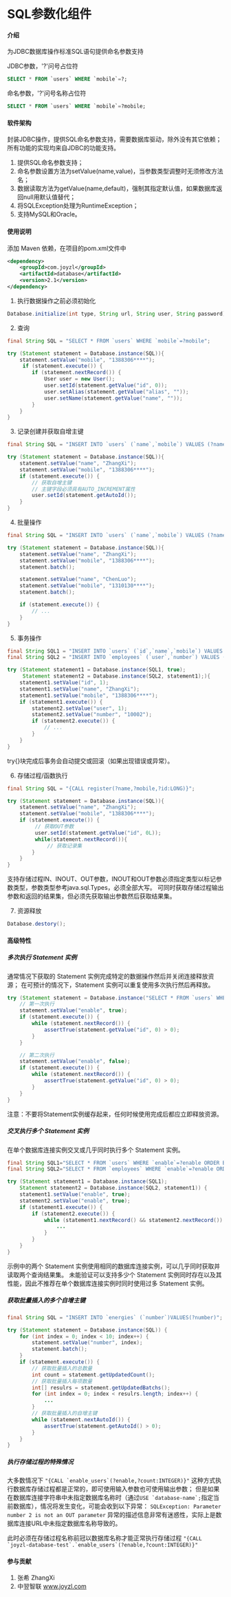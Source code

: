 # SQL参数化组件

#### 介绍
为JDBC数据库操作标准SQL语句提供命名参数支持

JDBC参数，'?'问号占位符

```SQL
SELECT * FROM `users` WHERE `mobile`=?;
```
命名参数，'?'问号名称占位符

```SQL
SELECT * FROM `users` WHERE `mobile`=?mobile;
```

#### 软件架构
封装JDBC操作，提供SQL命名参数支持，需要数据库驱动，除外没有其它依赖；所有功能的实现均来自JDBC的功能支持。
1. 提供SQL命名参数支持；
2. 命名参数设置方法为setValue(name,value)，当参数类型调整时无须修改方法名；
3. 数据读取方法为getValue(name,default)，强制其指定默认值，如果数据库返回null用默认值替代；
4. 将SQLException处理为RuntimeException；
5. 支持MySQL和Oracle。

#### 使用说明

添加 Maven 依赖，在项目的pom.xml文件中

```xml
<dependency>
	<groupId>com.joyzl</groupId>
	<artifactId>database</artifactId>
	<version>2.1</version>
</dependency>
```

1.  执行数据操作之前必须初始化

```java
Database.initialize(int type, String url, String user, String password);
```

2.  查询

```java
final String SQL = "SELECT * FROM `users` WHERE `mobile`=?mobile";

try (Statement statement = Database.instance(SQL)){
    statement.setValue("mobile", "1388306****");
     if (statement.execute()) {
        if (statement.nextRecord()) {
            User user = new User();
            user.setId(statement.getValue("id", 0));
            user.setAlias(statement.getValue("alias", ""));
            user.setName(statement.getValue("name", ""));
        }
    }
}
```

3.  记录创建并获取自增主键

```java
final String SQL = "INSERT INTO `users` (`name`,`mobile`) VALUES (?name,?mobile)";

try (Statement statement = Database.instance(SQL)){
    statement.setValue("name", "ZhangXi");
    statement.setValue("mobile", "1388306****");
    if (statement.execute()) {
        // 获取自增主键
        // 主键字段必须具有AUTO_INCREMENT属性
        user.setId(statement.getAutoId());
    }
}
```

4. 批量操作

```java
final String SQL = "INSERT INTO `users` (`name`,`mobile`) VALUES (?name,?mobile)";

try (Statement statement = Database.instance(SQL)){
    statement.setValue("name", "ZhangXi");
    statement.setValue("mobile", "1388306****");
    statement.batch();

    statement.setValue("name", "ChenLuo");
    statement.setValue("mobile", "1310130****");
    statement.batch();

    if (statement.execute()) {
        // ...
    }
}
```

5. 事务操作

```java
final String SQL1 = "INSERT INTO `users` (`id`,`name`,`mobile`) VALUES (?name,?mobile)";
final String SQL2 = "INSERT INTO `employees` (`user`,`number`) VALUES (?user,?number)";

try (Statement statement1 = Database.instance(SQL1, true);
     Statement statement2 = Database.instance(SQL2, statement1);){
    statement1.setValue("id", 1);
    statement1.setValue("name", "ZhangXi");
    statement1.setValue("mobile", "1388306****");
    if (statement1.execute()) {
        statement2.setValue("user", 1);
        statement2.setValue("number", "10002");
        if (statement2.execute()) {
            // ...
        }
    }
}
```

try{}块完成后事务会自动提交或回滚（如果出现错误或异常）。

6. 存储过程/函数执行

```java
final String SQL = "{CALL register(?name,?mobile,?id:LONG)}";

try (Statement statement = Database.instance(SQL)){
    statement.setValue("name", "ZhangXi");
    statement.setValue("mobile", "1388306****");
    if (statement.execute()) {
         // 获取OUT参数
         user.setId(statement.getValue("id", 0L));
         while(statement.nextRecord()){
             // 获取记录集
        }
    }
}
```

支持存储过程IN、INOUT、OUT参数，INOUT和OUT参数必须指定类型以标记参数类型，参数类型参考java.sql.Types，必须全部大写。
可同时获取存储过程输出参数和返回的结果集，但必须先获取输出参数然后获取结果集。

7. 资源释放

```java
Database.destory();
```

#### 高级特性

##### 多次执行 Statement 实例

通常情况下获取的 Statement 实例完成特定的数据操作然后并关闭连接释放资源；
在可预计的情况下，Statement 实例可以重复使用多次执行然后再释放。

```java
try (Statement statement = Database.instance("SELECT * FROM `users` WHERE `enable`=?enable")) {
    // 第一次执行
    statement.setValue("enable", true);
    if (statement.execute()) {
        while (statement.nextRecord()) {
            assertTrue(statement.getValue("id", 0) > 0);
        }
    }

    // 第二次执行
    statement.setValue("enable", false);
    if (statement.execute()) {
        while (statement.nextRecord()) {
            assertTrue(statement.getValue("id", 0) > 0);
        }
    }
}
```

注意：不要将Statement实例缓存起来，任何时候使用完成后都应立即释放资源。

##### 交叉执行多个 Statement 实例

在单个数据库连接实例交叉或几乎同时执行多个 Statement 实例。

```java
final String SQL1="SELECT * FROM `users` WHERE `enable`=?enable ORDER BY `id`";
final String SQL2="SELECT * FROM `employees` WHERE `enable`=?enable ORDER BY `id`";

try (Statement statement1 = Database.instance(SQL1);
    Statement statement2 = Database.instance(SQL2, statement1)) {
    statement1.setValue("enable", true);
    statement2.setValue("enable", true);
    if (statement1.execute()) {
        if (statement2.execute()) {
            while (statement1.nextRecord() && statement2.nextRecord()) {
                ...
            }
        }
    }
}
```

示例中的两个 Statement 实例使用相同的数据库连接实例，可以几乎同时获取并读取两个查询结果集。
未能验证可以支持多少个 Statement 实例同时存在以及其性能，因此不推荐在单个数据库连接实例时同时使用过多 Statement 实例。

##### 获取批量插入的多个自增主键

```java
final String SQL = "INSERT INTO `energies` (`number`)VALUES(?number)";

try (Statement statement = Database.instance(SQL)) {
    for (int index = 0; index < 10; index++) {
        statement.setValue("number", index);
        statement.batch();
    }
    if (statement.execute()) {
        // 获取批量插入的总数量
        int count = statement.getUpdatedCount();
        // 获取批量插入每项数量
        int[] resulrs = statement.getUpdatedBatchs();
        for (int index = 0; index < resulrs.length; index++) {
            ...
        }
        // 获取批量插入的自增主键
        while (statement.nextAutoId()) {
            assertTrue(statement.getAutoId() > 0);
        }
    }
}
```

##### 执行存储过程的特殊情况

大多数情况下
``"{CALL `enable_users`(?enable,?count:INTEGER)}"``
这种方式执行数据库存储过程都是正常的，即可使用输入参数也可使用输出参数；
但是如果在数据库连接字符串中未指定数据库名称时（通过``USE `database-name`;``指定当前数据库），情况将发生变化，可能会收到以下异常：
``SQLException: Parameter number 2 is not an OUT parameter``
异常的描述信息非常有迷惑性，实际上是数据库连接URL中未指定数据库名称导致的。

此时必须在存储过程名称前冠以数据库名称才能正常执行存储过程
``"{CALL `joyzl-database-test`.`enable_users`(?enable,?count:INTEGER)}"``


#### 参与贡献

1. 张希 ZhangXi
2. 中翌智联 www.joyzl.com